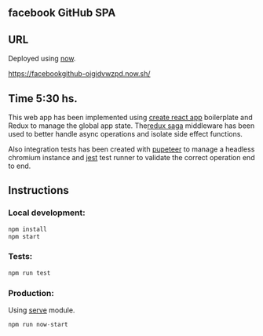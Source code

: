 ## facebook GitHub SPA

## URL

Deployed using [now](https://zeit.co/now).


https://facebookgithub-oigidvwzpd.now.sh/


## Time 5:30 hs.

This web app has been implemented using [create react app](https://github.com/facebook/create-react-app) boilerplate and Redux to manage the global app state.
The[redux saga](https://redux-saga.js.org) middleware has been used to better handle async operations and isolate side effect functions.

Also integration tests has been created with [pupeteer](https://github.com/GoogleChrome/puppeteer) to manage a headless chromium instance and [jest](https://facebook.github.io/jest/) test runner
to validate the correct operation end to end.

## Instructions

### Local development:
``` js
npm install
npm start
```

### Tests:
``` js
npm run test
```

### Production:
Using [serve](https://www.npmjs.com/package/serve) module.
``` js
npm run now-start
```
